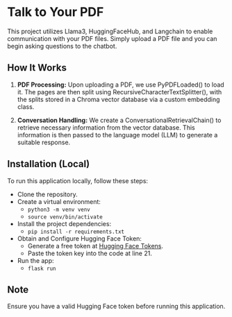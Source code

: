 # Talk to Your PDF

This project utilizes Llama3, HuggingFaceHub, and Langchain to enable communication with your PDF files. Simply upload a PDF file and you can begin asking questions to the chatbot.

## How It Works

1. **PDF Processing:** Upon uploading a PDF, we use PyPDFLoaded() to load it. The pages are then split using RecursiveCharacterTextSplitter(), with the splits stored in a Chroma vector database via a custom embedding class.
   
2. **Conversation Handling:** We create a ConversationalRetrievalChain() to retrieve necessary information from the vector database. This information is then passed to the language model (LLM) to generate a suitable response.

## Installation (Local)

To run this application locally, follow these steps:

- Clone the repository.
- Create a virtual environment:
  - `python3 -m venv venv`
  - `source venv/bin/activate`
- Install the project dependencies:
  - `pip install -r requirements.txt`
- Obtain and Configure Hugging Face Token:
  - Generate a free token at [Hugging Face Tokens](https://huggingface.co/settings/tokens).
  - Paste the token key into the code at line 21.
- Run the app:
  - `flask run`
  
## Note

Ensure you have a valid Hugging Face token before running this application.
